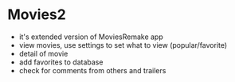 # Movies2

- it's extended version of MoviesRemake app
- view movies, use settings to set what to view (popular/favorite)
- detail of movie
- add favorites to database
- check for comments from others and trailers

